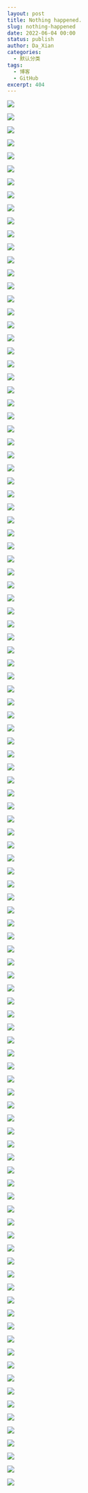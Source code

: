 ```yaml
---
layout: post
title: Nothing happened.
slug: nothing-happened
date: 2022-06-04 00:00
status: publish
author: Da_Xian
categories: 
  - 默认分类
tags: 
  - 博客
  - GitHub
excerpt: 404
---
```


![](./images/0535/1-Inge-Morath-Chang-An-Avenue-Beijing-China-1978.jpeg)

![](./images/0535/2-1979年7月14日无名画会展览就在北海的画舫斋.jpeg)

![](./images/0535/3-1979年第一回部分参展者.jpeg)

![](./images/0535/4-四月影会.jpg)

![](./images/0535/5-1979星星美展.jpeg)

![](./images/0535/6-1980年星星画会成员在中国美术馆.jpeg)

![](./images/0535/7-1989星星美展.jpeg)

![](./images/0535/8-《青年圆舞曲》-北京张自忠路1号-1980年张兆增.jpeg)

![](./images/0535/9-Artistes-et-poetes-dansent-a-lancien-Palais-dEte-Yuanmingyuan-ete-1979-Li-Xiaobin李晓斌.jpeg)

![](./images/0535/10-Echo+Wall,+Beijing+1980's.jpeg)

![](./images/0535/11-in-a-Wangfujing-bookstore-Beijing-1984-Guy-Le-Querrec-1.jpg)

![](./images/0535/12-月坛体育场1978杨晓利.jpeg)

![](./images/0535/13-肖君.jpeg)

![](./images/0535/14-肖君1984.jpeg)

![](./images/0535/15-1985-1.jpeg)

![](./images/0535/16-1982年-北京-某收音机厂-Patrick-Zachmann.jpeg)

![](./images/0535/17-1985-3.jpeg)

![](./images/0535/18-1986.jpeg)

![](./images/0535/19-near-the-Forbidden-City-Patrick-Dransfield1986.jpg)

![](./images/0535/20-1980年10月7-21日首届全国书市.jpeg)

![](./images/0535/21-任曙林.jpeg)

![](./images/0535/22-1985年西什库教堂内-曾璜.jpeg)

![](./images/0535/23-北京航空食品公司1980.jpeg)

![](./images/0535/24-北京第一家个体饭馆——悦宾饭馆开业-刘桂仙1982.jpeg)

![](./images/0535/25-1985年9月26日-北京第一家合资合作的汽车切诺基诞生了.jpeg)

![](./images/0535/26-1984年海淀区蓟门里小区一户人家在搬家-张兆增.jpeg)

![](./images/0535/27-1987-5.jpeg)

![](./images/0535/28-1984第一家西式快餐厅-义利快餐厅.jpeg)

![](./images/0535/29-肯德基1987.jpeg)

![](./images/0535/30-刘香成.jpeg)

![](./images/0535/31-1981王文波.jpg)

![](./images/0535/32-王府井小学-Beijing-1989-David-G.jpeg)

![](./images/0535/33-Basketball-in-the-Forbidden-City-Beijing-1989-4-David-G-葛大为.jpeg)

![](./images/0535/34-1981.jpeg)

![](./images/0535/35-1985年拳王阿里访问北京-肖君.jpeg)

![](./images/0535/36-Watford-FC-1983.jpeg)

![](./images/0535/37-1985-4.jpeg)

![](./images/0535/38-1980年北京八大处-戴墨镜的时髦女子-王文澜.jpeg)

![](./images/0535/39-1982年-美国著名的波普艺术家-Andy-Warhol-Christopher-Makos.jpeg)

![](./images/0535/40-1982年北京香山飯店開幕-貝聿銘（中）親自接待來賓.jpeg)

![](./images/0535/41-1985Yves-Saint-Laurent.jpeg)

![](./images/0535/42-皮尔卡丹-马克西姆.jpeg)

![](./images/0535/43-Laura-Biagiotti-1988.jpeg)

![](./images/0535/44-John-stands-in-Tiananmen-Square-while-touring-Beijing-in-1983-Barry-Lewis.jpg)

![](./images/0535/45-wham-in-china-1985-1.jpeg)

![](./images/0535/46-Pavarotti-Beijing-1986.png)

![](./images/0535/47-le-dernier-empereur-tournage.jpg)

![](./images/0535/48-1979-3.jpg)

![](./images/0535/49-朱琳高仓健.jpg)

![](./images/0535/50-1987年-Alain-Delon在北京.jpeg)

![](./images/0535/51-NBCs-Today-1987.jpeg)

![](./images/0535/52-Yue-Sai-Kan-was-filmming-One-World-in-Beijing-1988.jpeg)

![](./images/0535/53-BBinChina.jpeg)

![](./images/0535/54-郭建設-1986-米老鼠.jpg)

![](./images/0535/55-adrian_bradshaw_china_1980s_photography_of_china_-09-09-0137.jpeg)

![](./images/0535/56-1989春-海子骆一禾与西川老木欧阳江河翟永明等.jpeg)

![](./images/0535/57-崔健所在的七合板乐队.jpeg)

![](./images/0535/58-1986.jpeg)

![](./images/0535/59-大地震-包扎长城1988.jpeg)

![](./images/0535/60-郭建设1984.png)

![](./images/0535/61-1989.jpeg)

![](./images/0535/62-隆福寺1985.jpeg)

![](./images/0535/63-郭建設1986.jpeg)

![](./images/0535/64-1987.jpeg)

![](./images/0535/65-1980年英国摄影师迈克-埃默里（Mike-Emery）和孩子们在天安门广场合影.jpeg)

![](./images/0535/66-1981年天安门广场华灯下学习准备高考的中国青年刘香成.jpg)

![](./images/0535/67-1984王文澜.jpeg)

![](./images/0535/68-郭建设1983.png)

![](./images/0535/69-郭建設1987天安门广场上庆六一儿童粉笔画大赛.jpg)

![](./images/0535/70.jpeg)

![](./images/0535/71.jpeg)

![](./images/0535/72-adrian_bradshaw_1980s.jpeg)

![](./images/0535/73-秋山亮二.webp)

![](./images/0535/74-adrian_bradshaw.jpeg)

![](./images/0535/75.jpeg)

![](./images/0535/76.jpeg)

![](./images/0535/77-任曙林.jpeg)

![](./images/0535/78-纪念碑1986年李勇鹏作品.jpeg)

![](./images/0535/79-邓丽君.jpeg)

![](./images/0535/80.jpeg)

![](./images/0535/81.jpeg)

![](./images/0535/82.jpg)

![](./images/0535/83.jpeg)

![](./images/0535/84.jpeg)

![](./images/0535/85-卢冠廷.jpg)

![](./images/0535/86-张雨生.jpg)

![](./images/0535/87-童安格.jpg)

![](./images/0535/88-侯德健.jpeg)

![](./images/0535/89.jpeg)

![](./images/0535/90-JOAN_BAEZ_SA15_CLAUDE_DUSSEZ_5973_BD.jpeg)

![](./images/0535/91.jpeg)

![](./images/0535/92-黄秋生.jpeg)

![](./images/0535/93-P.K.14.jpeg)

![](./images/0535/94-废墟乐队.jpg)

![](./images/0535/95-愚人船乐队.jpeg)

![](./images/0535/96.jpeg)

![](./images/0535/97.jpeg)

![](./images/0535/98.jpeg)

![](./images/0535/99.webp)

![](./images/0535/100-噴嘭樂團.jpg)

![](./images/0535/101-老劉與沙子樂隊.jpg)

![](./images/0535/102.png)

![](./images/0535/103.jpeg)

![](./images/0535/104-吴吞.jpeg)

![](./images/0535/105.jpeg)

![](./images/0535/106.jpeg)

![](./images/0535/107.jpeg)
